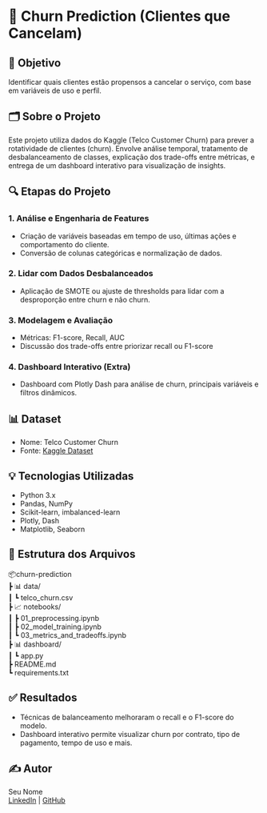 # 🔁 Churn Prediction (Clientes que Cancelam)

## 📌 Objetivo
Identificar quais clientes estão propensos a cancelar o serviço, com base em variáveis de uso e perfil.

## 🗂️ Sobre o Projeto
Este projeto utiliza dados do Kaggle (Telco Customer Churn) para prever a rotatividade de clientes (churn). Envolve análise temporal, tratamento de desbalanceamento de classes, explicação dos trade-offs entre métricas, e entrega de um dashboard interativo para visualização de insights.

## 🔍 Etapas do Projeto
### 1. Análise e Engenharia de Features
- Criação de variáveis baseadas em tempo de uso, últimas ações e comportamento do cliente.
- Conversão de colunas categóricas e normalização de dados.

### 2. Lidar com Dados Desbalanceados
- Aplicação de SMOTE ou ajuste de thresholds para lidar com a desproporção entre churn e não churn.

### 3. Modelagem e Avaliação
- Métricas: F1-score, Recall, AUC
- Discussão dos trade-offs entre priorizar recall ou F1-score

### 4. Dashboard Interativo (Extra)
- Dashboard com Plotly Dash para análise de churn, principais variáveis e filtros dinâmicos.

## 📊 Dataset
- Nome: Telco Customer Churn  
- Fonte: [Kaggle Dataset](https://www.kaggle.com/datasets/blastchar/telco-customer-churn)

## 💡 Tecnologias Utilizadas
- Python 3.x
- Pandas, NumPy
- Scikit-learn, imbalanced-learn
- Plotly, Dash
- Matplotlib, Seaborn

## 📁 Estrutura dos Arquivos
📦churn-prediction  
 ┣ 📊 data/  
 ┃ ┗ telco_churn.csv  
 ┣ 📈 notebooks/  
 ┃ ┣ 01_preprocessing.ipynb  
 ┃ ┣ 02_model_training.ipynb  
 ┃ ┗ 03_metrics_and_tradeoffs.ipynb  
 ┣ 📊 dashboard/  
 ┃ ┗ app.py  
 ┣ README.md  
 ┗ requirements.txt  

## ✅ Resultados
- Técnicas de balanceamento melhoraram o recall e o F1-score do modelo.
- Dashboard interativo permite visualizar churn por contrato, tipo de pagamento, tempo de uso e mais.

## ✍️ Autor
Seu Nome  
[LinkedIn](https://www.linkedin.com/in/seu-perfil) | [GitHub](https://github.com/seuusuario)
